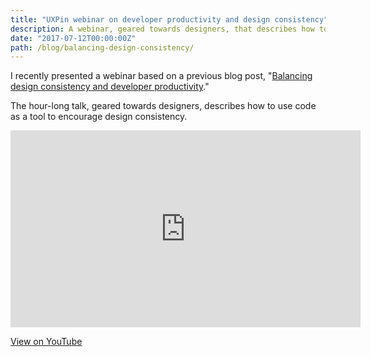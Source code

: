 ```yaml
---
title: "UXPin webinar on developer productivity and design consistency"
description: A webinar, geared towards designers, that describes how to use code as a tool to encourage design consistency.
date: "2017-07-12T00:00:00Z"
path: /blog/balancing-design-consistency/
---
```


I recently presented a webinar based on a previous blog post, "[Balancing design consistency and developer productivity](/blog/design-consistency-developer-productivity/)."

The hour-long talk, geared towards designers, describes how to use code as a tool to encourage design consistency.

<iframe width="560" height="315" src="https://www.youtube.com/embed/8xHxoSFw3Jc" frameborder="0" allow="autoplay; encrypted-media" allowfullscreen></iframe>

[View on YouTube](https://youtu.be/8xHxoSFw3Jc)
